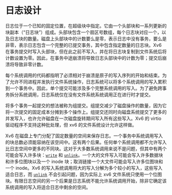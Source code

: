 # 日志设计

日志位于一个已知的固定位置，在超级块中指定。它由一个头部块和一系列更新的块副本（“日志块”）组成。头部块包含一个扇区号数组，每个日志块对应一个，以及日志块的数量。磁盘上头部块中的计数要么是零，表示日志中没有事务，要么是非零，表示日志包含一个完整的已提交事务，其中包含指定数量的日志块。Xv6 在事务提交时写入头部块，但在此之前不写入，并在将日志块复制到文件系统后将计数设置为零。因此，在事务中途崩溃将导致日志头部块中的计数为零；提交后崩溃将导致非零计数。

每个系统调用的代码都指明了必须相对于崩溃是原子的写入序列的开始和结束。为了允许不同进程并发执行文件系统操作，日志系统可以将多个系统调用的写入累积到一个事务中。因此，单个提交可能涉及多个完整系统调用的写入。为了避免跨事务拆分系统调用，日志系统仅在没有文件系统系统调用正在进行时才提交。

将多个事务一起提交的想法被称为组提交。组提交减少了磁盘操作的数量，因为它将一次提交的固定成本分摊到多个操作上。组提交还同时向磁盘系统提交了更多的并发写入，也许允许磁盘在一次磁盘旋转期间写入所有这些写入。Xv6 的 virtio 驱动程序不支持这种批处理，但 xv6 的文件系统设计允许这样做。

Xv6 在磁盘上专门分配了固定数量的空间来保存日志。一个事务中系统调用写入的块总数必须能容纳在该空间中。这有两个后果。任何单个系统调用都不允许写入比日志空间中更多的不同块。这对于大多数系统调用来说不是问题，但其中有两个可能会写入许多块：[`write`](/source/xv6-riscv/user/user.h.md) 和 [`unlink`](/source/xv6-riscv/user/user.h.md)。一个大的文件写入可能会写入许多数据块和许多位图块以及一个 inode 块；取消链接一个大文件可能会写入许多位图块和一个 inode。Xv6 的写入系统调用将大的写入分解为多个较小的写入，这些写入适合日志，而 [`unlink`](/source/xv6-riscv/user/user.h.md) 不会引起问题，因为实际上 xv6 文件系统只使用一个位图块。有限日志空间的另一个后果是日志系统不能允许系统调用开始，除非它确定该系统调用的写入将适合日志中剩余的空间。